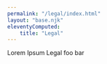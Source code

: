 ```yaml
---
permalink: "/legal/index.html"
layout: "base.njk"
eleventyComputed:
    title: "Legal"
---
```


Lorem Ipsum Legal foo bar
